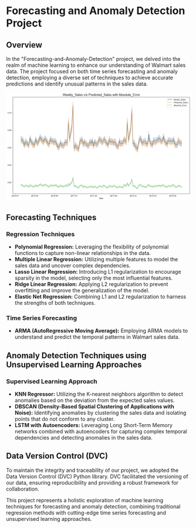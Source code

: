 # Forecasting and Anomaly Detection Project

## Overview

In the "Forecasting-and-Anomaly-Detection" project, we delved into the realm of machine learning to enhance our understanding of Walmart sales data. The project focused on both time series forecasting and anomaly detection, employing a diverse set of techniques to achieve accurate predictions and identify unusual patterns in the sales data.


![Regression Plot](reg_res.png)


## Forecasting Techniques

### Regression Techniques

- **Polynomial Regression:** Leveraging the flexibility of polynomial functions to capture non-linear relationships in the data.
- **Multiple Linear Regression:** Utilizing multiple features to model the sales data and uncover complex dependencies.
- **Lasso Linear Regression:** Introducing L1 regularization to encourage sparsity in the model, selecting only the most influential features.
- **Ridge Linear Regression:** Applying L2 regularization to prevent overfitting and improve the generalization of the model.
- **Elastic Net Regression:** Combining L1 and L2 regularization to harness the strengths of both techniques.

### Time Series Forecasting

- **ARMA (AutoRegressive Moving Average):** Employing ARMA models to understand and predict the temporal patterns in Walmart sales data.

## Anomaly Detection Techniques using Unsupervised Learning Approaches

### Supervised Learning Approach

- **KNN Regressor:** Utilizing the K-nearest neighbors algorithm to detect anomalies based on the deviation from the expected sales values.
- **DBSCAN (Density-Based Spatial Clustering of Applications with Noise):** Identifying anomalies by clustering the sales data and isolating points that do not conform to any cluster.
- **LSTM with Autoencoders:** Leveraging Long Short-Term Memory networks combined with autoencoders for capturing complex temporal dependencies and detecting anomalies in the sales data.

## Data Version Control (DVC)

To maintain the integrity and traceability of our project, we adopted the Data Version Control (DVC) Python library. DVC facilitated the versioning of our data, ensuring reproducibility and providing a robust framework for collaboration.

This project represents a holistic exploration of machine learning techniques for forecasting and anomaly detection, combining traditional regression methods with cutting-edge time series forecasting and unsupervised learning approaches.
